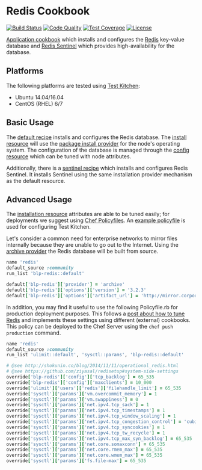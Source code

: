 # Redis Cookbook
[![Build Status](https://img.shields.io/travis/bloomberg/redis-cookbook.svg)](https://travis-ci.org/bloomberg/redis-cookbook)
[![Code Quality](https://img.shields.io/codeclimate/github/bloomberg/redis-cookbook.svg)](https://codeclimate.com/github/bloomberg/redis-cookbook)
[![Test Coverage](https://codeclimate.com/github/bloomberg/redis-cookbook/badges/coverage.svg)](https://codeclimate.com/github/bloomberg/redis-cookbook/coverage)
[![License](https://img.shields.io/badge/license-Apache_2-blue.svg)](https://www.apache.org/licenses/LICENSE-2.0)

[Application cookbook][0] which installs and configures the [Redis][1]
key-value database and [Redis Sentinel][2] which provides
high-availability for the database.

## Platforms
The following platforms are tested using [Test Kitchen][5]:

- Ubuntu 14.04/16.04
- CentOS (RHEL) 6/7

## Basic Usage
The [default recipe](recipes/default.rb) installs and configures the
Redis database. The
[install resource](libraries/redis_installation.rb) will use the
[package install provider](libraries/redis_installation_package.rb)
for the node's operating system. The configuration of the database is
managed through the [config resource](libraries/redis_config.rb) which
can be tuned with node attributes.

Additionally, there is a [sentinel recipe](recipes/sentinel.rb) which
installs and configures Redis Sentinel. It installs Sentinel using the
same installation provider mechanism as the default resource.

## Advanced Usage
The [installation resource](libraries/redis_installation.rb)
attributes are able to be tuned easily; for deployments we suggest
using [Chef Policyfiles][3]. An [example policyfile](Policyfile.rb) is
used for configuring Test Kitchen.

Let's consider a common need for enterprise networks to mirror files
internally because they are unable to go out to the Internet. Using
the [archive provider](libraries/redis_installation_archive.rb) the
Redis database will be built from source.

``` ruby
name 'redis'
default_source :community
run_list 'blp-redis::default'

default['blp-redis']['provider'] = 'archive'
default['blp-redis']['options']['version'] = '3.2.3'
default['blp-redis']['options']['artifact_url'] = 'http://mirror.corporate.com/redis/redis-%{version}.tar.gz'
```

In addition, you may find it useful to use the following Policyfile.rb
for production deployment purposes. This follows a
[post about how to tune Redis][4] and implements these settings using
different (external) cookbooks. This policy can be deployed to the
Chef Server using the `chef push production` command.

``` ruby
name 'redis'
default_source :community
run_list 'ulimit::default', 'sysctl::params', 'blp-redis::default'

# @see http://shokunin.co/blog/2014/11/11/operational_redis.html
# @see https://github.com/ziyasal/redisetup#system-side-settings
override['blp-redis']['config']['tcp_backlog'] = 65_535
override['blp-redis']['config']['maxclients'] = 10_000
override['ulimit']['users']['redis']['filehandle_limit'] = 65_535
override['sysctl']['params']['vm.overcommit_memory'] = 1
override['sysctl']['params']['vm.swappiness'] = 0
override['sysctl']['params']['net.ipv4.tcp_sack'] = 1
override['sysctl']['params']['net.ipv4.tcp_timestamps'] = 1
override['sysctl']['params']['net.ipv4.tcp_window_scaling'] = 1
override['sysctl']['params']['net.ipv4.tcp_congestion_control'] = 'cubic'
override['sysctl']['params']['net.ipv4.tcp_syncookies'] = 1
override['sysctl']['params']['net.ipv4.tcp_tw_recycle'] = 1
override['sysctl']['params']['net.ipv4.tcp_max_syn_backlog'] = 65_535
override['sysctl']['params']['net.core.somaxconn'] = 65_535
override['sysctl']['params']['net.core.rmem_max'] = 65_535
override['sysctl']['params']['net.core.wmem_max'] = 65_535
override['sysctl']['params']['fs.file-max'] = 65_535
```

[0]: http://blog.vialstudios.com/the-environment-cookbook-pattern#theapplicationcookbook
[1]: http://redis.io/
[2]: http://redis.io/topics/sentinel
[3]: https://docs.chef.io/config_rb_policyfile.html
[4]: http://shokunin.co/blog/2014/11/11/operational_redis.html
[5]: http://kitchen.ci/
